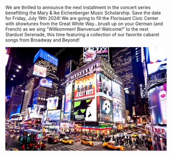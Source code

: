 We are thrilled to announce the next installment in the concert series benefitting the Mary & Ike Eichenberger Music Scholarship. Save the date for Friday, July 19th 2024! We are going to fill the Florissant Civic Center with showtunes from the Great White Way...brush up on your German (and French) as we sing "Willkommen! Bienvenue! Welcome!" to the next Stardust Serenade, this time featuring a collection of our favorite cabaret songs from Broadway and Beyond!

![theater pic](static/img/depositphotos_23234990-stock-photo-illuminated-facades-of-broadway-theaters.jpg)


